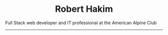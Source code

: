 <h1 align="center">Robert Hakim</h1>

Full Stack web developer and IT professional at the American Alpine Club
  

<hr />
<br>


